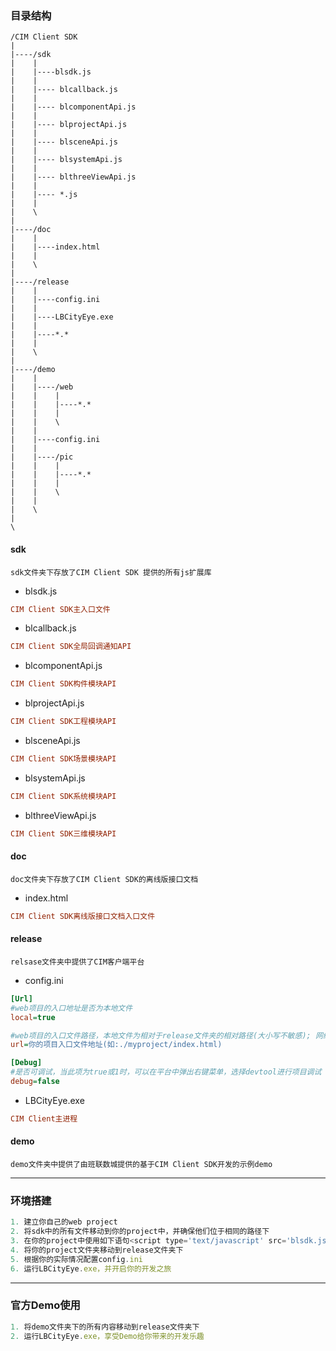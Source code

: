 ### 目录结构

```
/CIM Client SDK
|
|----/sdk
|    |
|    |----blsdk.js
|    |
|    |---- blcallback.js 
|    |
|    |---- blcomponentApi.js
|    |
|    |---- blprojectApi.js
|    |
|    |---- blsceneApi.js
|    |
|    |---- blsystemApi.js
|    |
|    |---- blthreeViewApi.js
|    |
|    |---- *.js
|    |
|    \
|
|----/doc
|    |
|    |----index.html
|    |
|    \
|
|----/release
|    |
|    |----config.ini
|    |
|    |----LBCityEye.exe
|    |
|    |----*.*
|    |
|    \
|
|----/demo
|    |
|    |----/web
|    |    |
|    |    |----*.*
|    |    |
|    |    \
|    |
|    |----config.ini
|    |
|    |----/pic
|    |    |
|    |    |----*.*
|    |    |
|    |    \
|    |
|    \
|
\
```
#### sdk
    sdk文件夹下存放了CIM Client SDK 提供的所有js扩展库

- blsdk.js

```ini
CIM Client SDK主入口文件
```
- blcallback.js

```ini
CIM Client SDK全局回调通知API
```

- blcomponentApi.js

```ini
CIM Client SDK构件模块API
```

- blprojectApi.js

```ini
CIM Client SDK工程模块API
```

- blsceneApi.js

```ini
CIM Client SDK场景模块API
```

- blsystemApi.js

```ini
CIM Client SDK系统模块API
```

- blthreeViewApi.js

```ini
CIM Client SDK三维模块API
```

#### doc
    doc文件夹下存放了CIM Client SDK的离线版接口文档

- index.html

```ini
CIM Client SDK离线版接口文档入口文件
```

#### release
    relsase文件夹中提供了CIM客户端平台

- config.ini

```ini
[Url]
#web项目的入口地址是否为本地文件
local=true

#web项目的入口文件路径，本地文件为相对于release文件夹的相对路径(大小写不敏感); 网络地址需要加上协议前缀，如: http://www.baidu.com
url=你的项目入口文件地址(如:./myproject/index.html)

[Debug]
#是否可调试，当此项为true或1时，可以在平台中弹出右键菜单，选择devtool进行项目调试
debug=false
```

- LBCityEye.exe

```ini
CIM Client主进程
```

#### demo
    demo文件夹中提供了由班联数城提供的基于CIM Client SDK开发的示例demo

---
### 环境搭建

```javascript
1. 建立你自己的web project
2. 将sdk中的所有文件移动到你的project中，并确保他们位于相同的路径下
3. 在你的project中使用如下语句<script type='text/javascript' src='blsdk.js'></script>将sdk库引入到你的project中
4. 将你的project文件夹移动到release文件夹下
5. 根据你的实际情况配置config.ini
6. 运行LBCityEye.exe，并开启你的开发之旅
```

---
### 官方Demo使用

```javascript
1. 将demo文件夹下的所有内容移动到release文件夹下
2. 运行LBCityEye.exe，享受Demo给你带来的开发乐趣
```



